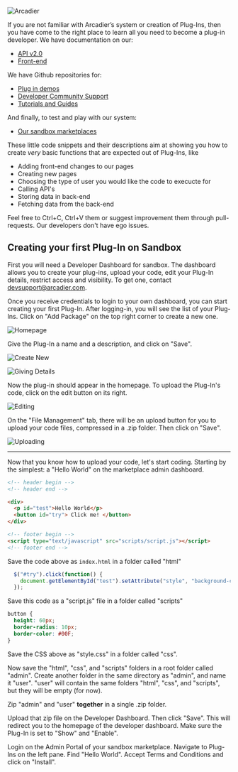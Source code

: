 ![Arcadier](https://theme.zdassets.com/theme_assets/2008942/9566e69f67b1ee67fdfbcd79b1e580bdbbc98874.svg "Arcadier")
  
If you are not familiar with Arcadier’s system or creation of Plug-Ins, then you have come to the right
place to learn all you need to become a plug-in developer.
We have documentation on our:
* [API v2.0](https://apiv2.arcadier.com)
* [Front-end](https://api.arcadier.com)

We have Github repositories for:
* [Plug in demos](https://github.com/Arcadier/Plug-In-Demos)
* [Developer Community Support](https://github.com/Arcadier/Developer-Community-Support)
* [Tutorials and Guides](https://github.com/Arcadier/Tutorials)

And finally, to test and play with our system:
* [Our sandbox marketplaces](https://api.arcadier.com/get-started)

These little code snippets and their descriptions aim at showing you how to create *very* basic functions that are expected out of Plug-Ins, like
* Adding front-end changes to our pages
* Creating new pages
* Choosing the type of user you would like the code to execucte for
* Calling API's
* Storing data in back-end
* Fetching data from the back-end

Feel free to Ctrl+C, Ctrl+V them or suggest improvement them through pull-requests. Our developers don't have ego issues.

## Creating your first Plug-In on Sandbox ##

First you will need a Developer Dashboard for sandbox. The dashboard allows you to create your plug-ins, upload your code, edit your Plug-In details, restrict access and visibility. To get one, contact devsupport@arcadier.com.

Once you receive credentials to login to your own dashboard, you can start creating your first Plug-In. After logging-in, you will see the list of your Plug-Ins. Click on "Add Package" on the top right corner to create a new one.

![Homepage](https://bootstrap.arcadier.com/github/1.PNG)

Give the Plug-In a name and a description, and click on "Save".

![Create New](https://bootstrap.arcadier.com/github/2.PNG)

![Giving Details](https://bootstrap.arcadier.com/github/3.PNG)

Now the plug-in should appear in the homepage. To upload the Plug-In's code, click on the edit button on its right.

![Editing](https://bootstrap.arcadier.com/github/4.png)

On the "File Management" tab, there will be an upload button for you to upload your code files, compressed in a .zip folder. Then click on "Save".

![Uploading](https://bootstrap.arcadier.com/github/5.png)

-----------------------------------------------------------------------------------------------------------------------------

Now that you know how to upload your code, let's start coding. Starting by the simplest: a "Hello World" on the marketplace admin dashboard.

```html
<!-- header begin -->
<!-- header end -->

<div>
  <p id="test">Hello World</p>
  <button id="try"> Click me! </button>
</div>

<!-- footer begin -->
<script type="text/javascript" src="scripts/script.js"></script>
<!-- footer end -->

```
Save the code above as `index.html` in a folder called "html"

```javascript
  $("#try").click(function() {
  	document.getElementById("test").setAttribute("style", "background-color: blue;");
  });
```
Save this code as a "script.js" file in a folder called "scripts"

```CSS
button {
  height: 60px;
  border-radius: 10px;
  border-color: #00F;
}
```
Save the CSS above as "style.css" in a folder called "css".

Now save the "html", "css", and "scripts" folders in a root folder called "admin".
Create another folder in the same directory as "admin", and name it "user".
"user" will contain the same folders "html", "css", and "scripts", but they will be empty (for now).

Zip "admin" and "user" **together** in a single .zip folder.

Upload that zip file on the Developer Dashboard. Then click "Save". This will redirect you to the homepage of the developer dashboard. Make sure the Plug-In is set to "Show" and "Enable".

Login on the Admin Portal of your sandbox marketplace.
Navigate to Plug-Ins on the left pane.
Find "Hello World".
Accept Terms and Conditions and click on "Install".
